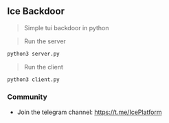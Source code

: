 ## Ice Backdoor

> Simple tui backdoor in python


> Run the server

``` bash
python3 server.py
```

> Run the client

``` bash
python3 client.py
```

### Community

- Join the telegram channel: https://t.me/IcePlatform

